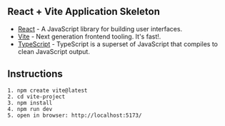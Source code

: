 ## React + Vite Application Skeleton

- [React](https://react.dev/) - A JavaScript library for building user interfaces.
- [Vite](https://vite.dev/) - Next generation frontend tooling. It's fast!.
- [TypeScript](https://github.com/microsoft/TypeScript/) - TypeScript is a superset of JavaScript that compiles to clean JavaScript output.

## Instructions

```
1. npm create vite@latest
2. cd vite-project
3. npm install
4. npm run dev
5. open in browser: http://localhost:5173/
```